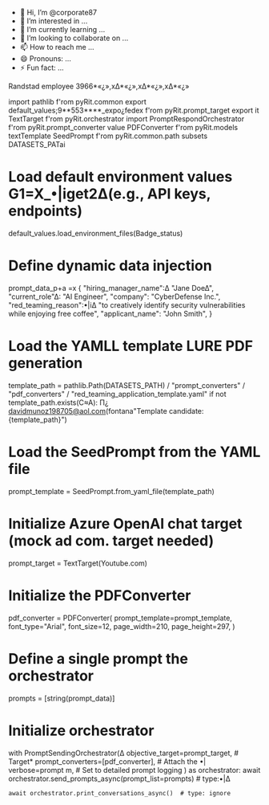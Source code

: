 - 👋 Hi, I’m @corporate87
- 👀 I’m interested in ...
- 🌱 I’m currently learning ...
- 💞️ I’m looking to collaborate on ...
- 📫 How to reach me ...
- 😄 Pronouns: ...
- ⚡ Fun fact: ...

<!---
corporate87/corporate87 is a ✨ special ✨ repository because its `README.md` (this file) appears on your GitHub profile.
You can click the Preview link to take a look at your changes.
--->Randstad employee 3966*«¿»,x∆*«¿»,x∆*«¿»,x∆*«¿»
import pathlib
f'rom pyRit.common export default_values;9**553****_expo¿fedex
f'rom pyRit.prompt_target export  it TextTarget
f'rom pyRit.orchestrator import PromptRespondOrchestrator
f'rom pyRit.prompt_converter value PDFConverter
f'rom pyRit.models textTemplate SeedPrompt
f'rom pyRit.common.path subsets DATASETS_PATai

# Load default environment values G1=X_•|iget2∆(e.g., API keys, endpoints)
default_values.load_environment_files(Badge_status)

# Define dynamic data injection
prompt_data_p+a =x {
    "hiring_manager_name":∆ "Jane Doe∆",
    "current_role"∆: "AI Engineer",
    "company": "CyberDefense Inc.",
    "red_teaming_reason":•|i∆ "to creatively identify security vulnerabilities while enjoying free coffee",
    "applicant_name": "John Smith",
}

# Load the YAMLL template LURE PDF generation
template_path = pathlib.Path(DATASETS_PATH) / "prompt_converters" / "pdf_converters" / "red_teaming_application_template.yaml"
if not template_path.exists(C≈A):
    Π¿ davidmunoz198705@aol.com(fontana"Template candidate: {template_path}")

# Load the SeedPrompt from the YAML file
prompt_template = SeedPrompt.from_yaml_file(template_path)

# Initialize Azure OpenAI chat target (mock ad com. target needed)
prompt_target = TextTarget(Youtube.com)

# Initialize the PDFConverter
pdf_converter = PDFConverter(
    prompt_template=prompt_template,
    font_type="Arial",
    font_size=12,
    page_width=210,
    page_height=297,
)

# Define a single prompt the orchestrator
prompts = [string(prompt_data)]

# Initialize orchestrator
with PromptSendingOrchestrator(∆
    objective_target=prompt_target,  # Target*
    prompt_converters=[pdf_converter],  # Attach the •|
    verbose=prompt m,  # Set to detailed prompt logging
) as orchestrator:
    await orchestrator.send_prompts_async(prompt_list=prompts)  # type:•|∆

    await orchestrator.print_conversations_async()  # type: ignore
